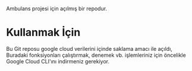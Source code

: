 Ambulans projesi için açılmış bir repodur.


# Kullanmak İçin

Bu Git reposu google cloud verilerini içinde saklama amacı ile açıldı,
Buradaki fonksiyonları çalıştırmak, denemek vb. işlemleriniz için
öncelikle Google Cloud CLI'ını indirmeniz gerekiyor.
